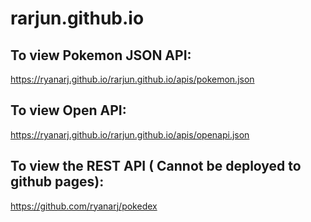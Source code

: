 # rarjun.github.io

## To view Pokemon JSON API: 
https://ryanarj.github.io/rarjun.github.io/apis/pokemon.json

## To view Open API:
https://ryanarj.github.io/rarjun.github.io/apis/openapi.json

## To view the REST API ( Cannot be deployed to github pages):
https://github.com/ryanarj/pokedex

